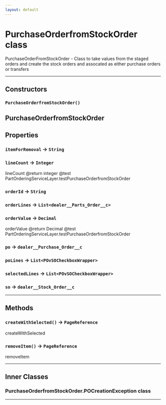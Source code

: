 ```yaml
---
layout: default
---
```

# PurchaseOrderfromStockOrder class

 PurchaseOrderFromStockOrder - Class to take values from the staged orders and create the stock orders and assocated as either purchase orders or transfers

---
## Constructors
### `PurchaseOrderfromStockOrder()`

 PurchaseOrderfromStockOrder
---
## Properties

### `itemForRemoval` → `String`

### `lineCount` → `Integer`

 lineCount @return integer @test PartOrderingServiceLayer.testPurchaseOrderfromStockOrder

### `orderId` → `String`

### `orderLines` → `List<dealer__Parts_Order__c>`

### `orderValue` → `Decimal`

 orderValue @return Decimal @test PartOrderingServiceLayer.testPurchaseOrderfromStockOrder

### `po` → `dealer__Purchase_Order__c`

### `poLines` → `List<POvSOCheckboxWrapper>`

### `selectedLines` → `List<POvSOCheckboxWrapper>`

### `so` → `dealer__Stock_Order__c`

---
## Methods
### `createWithSelected()` → `PageReference`

 createWithSelected

### `removeItem()` → `PageReference`

 removeItem

---
## Inner Classes

### PurchaseOrderfromStockOrder.POCreationException class
---

